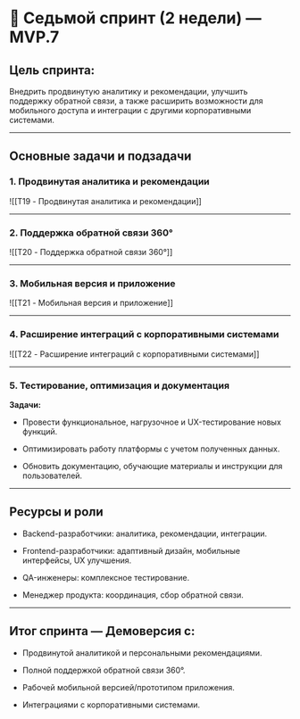 # 📅 Седьмой спринт (2 недели) — MVP.7

## Цель спринта:

Внедрить продвинутую аналитику и рекомендации, улучшить поддержку обратной связи, а также расширить возможности для мобильного доступа и интеграции с другими корпоративными системами.

---

## Основные задачи и подзадачи

### 1. Продвинутая аналитика и рекомендации

![[T19 - Продвинутая аналитика и рекомендации]]

---

### 2. Поддержка обратной связи 360°

![[T20 - Поддержка обратной связи 360°]]

---

### 3. Мобильная версия и приложение

![[T21 - Мобильная версия и приложение]]

---

### 4. Расширение интеграций с корпоративными системами

![[T22 - Расширение интеграций с корпоративными системами]]

---

### 5. Тестирование, оптимизация и документация

**Задачи:**

- Провести функциональное, нагрузочное и UX-тестирование новых функций.
    
- Оптимизировать работу платформы с учетом полученных данных.
    
- Обновить документацию, обучающие материалы и инструкции для пользователей.
    

---

## Ресурсы и роли

- Backend-разработчики: аналитика, рекомендации, интеграции.
    
- Frontend-разработчики: адаптивный дизайн, мобильные интерфейсы, UX улучшения.
    
- QA-инженеры: комплексное тестирование.
    
- Менеджер продукта: координация, сбор обратной связи.
    

---

## Итог спринта — Демоверсия с:

- Продвинутой аналитикой и персональными рекомендациями.
    
- Полной поддержкой обратной связи 360°.
    
- Рабочей мобильной версией/прототипом приложения.
    
- Интеграциями с корпоративными системами.